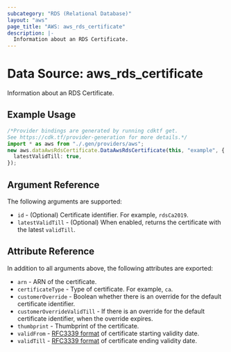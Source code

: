 ```yaml
---
subcategory: "RDS (Relational Database)"
layout: "aws"
page_title: "AWS: aws_rds_certificate"
description: |-
  Information about an RDS Certificate.
---
```


# Data Source: aws\_rds\_certificate

Information about an RDS Certificate.

## Example Usage

```typescript
/*Provider bindings are generated by running cdktf get.
See https://cdk.tf/provider-generation for more details.*/
import * as aws from "./.gen/providers/aws";
new aws.dataAwsRdsCertificate.DataAwsRdsCertificate(this, "example", {
  latestValidTill: true,
});

```

## Argument Reference

The following arguments are supported:

* `id` - (Optional) Certificate identifier. For example, `rdsCa2019`.
* `latestValidTill` - (Optional) When enabled, returns the certificate with the latest `validTill`.

## Attribute Reference

In addition to all arguments above, the following attributes are exported:

* `arn` - ARN of the certificate.
* `certificateType` - Type of certificate. For example, `ca`.
* `customerOverride` - Boolean whether there is an override for the default certificate identifier.
* `customerOverrideValidTill` - If there is an override for the default certificate identifier, when the override expires.
* `thumbprint` - Thumbprint of the certificate.
* `validFrom` - [RFC3339 format](https://tools.ietf.org/html/rfc3339#section-5.8) of certificate starting validity date.
* `validTill` - [RFC3339 format](https://tools.ietf.org/html/rfc3339#section-5.8) of certificate ending validity date.
